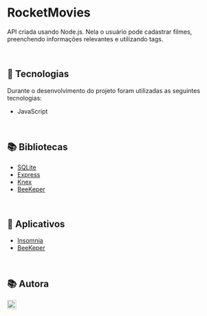 # RocketMovies
API criada usando Node.js. Nela o usuário pode cadastrar filmes, preenchendo informações relevantes e utilizando tags.

<br>

## 🚀 Tecnologias
Durante o desenvolvimento do projeto foram utilizadas as seguintes tecnologias:
* JavaScript

<br>

## 📚 Bibliotecas
* [SQLite](https://www.sqlite.org/index.html)
* [Express](https://expressjs.com/pt-br/guide/database-integration.html)
* [Knex](https://knexjs.org/)
* [BeeKeper](https://www.npmjs.com/package/beekeeper)
<br>

## 📌 Aplicativos
* [Insomnia](https://insomnia.rest/)
* [BeeKeper](https://www.beekeeperstudio.io/)

<br>

## 📚 Autora
<a href="https://www.linkedin.com/in/dayanesallet/" target="_blank"><img align="left" src="https://raw.githubusercontent.com/yushi1007/yushi1007/main/images/linkedin.svg" alt="" width="21px"/></a>
